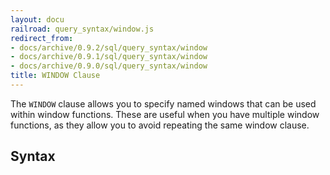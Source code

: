 ```yaml
---
layout: docu
railroad: query_syntax/window.js
redirect_from:
- docs/archive/0.9.2/sql/query_syntax/window
- docs/archive/0.9.1/sql/query_syntax/window
- docs/archive/0.9.0/sql/query_syntax/window
title: WINDOW Clause
---
```


The `WINDOW` clause allows you to specify named windows that can be used within window functions. These are useful when you have multiple window functions, as they allow you to avoid repeating the same window clause.

## Syntax

<div id="rrdiagram"></div>